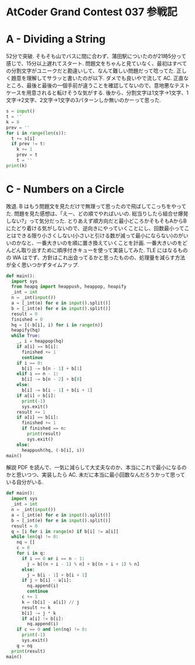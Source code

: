 # AtCoder Grand Contest 037 参戦記

# A - Dividing a String

52分で突破. そもそも山でバスに間に合わず、蒲田駅についたのが21時5分って感じで、15分以上遅れてスタート. 問題文をちゃんと見ていなく、最初はすべての分割文字がユニークだと勘違いして、なんて難しい問題だって唸ってた. 正しく題意を理解してサラッと書いたのが以下. ダメでも良いやで流して AC. 正直なところ、最後と最後の一個手前が違うことを確認してないので、意地悪なテストケースを用意されると転けそうな気がする. 後から、分割文字は1文字→1文字、1文字→2文字、2文字→1文字の3パターンしか無いのかーって思った.

```python
s = input()
t = ''
k = 0
prev = ''
for i in range(len(s)):
  t += s[i]
  if prev != t:
    k += 1
    prev = t
    t = ''
print(k)
```

# C - Numbers on a Circle

敗退. B はもう問題文を見ただけで無理って思ったので飛ばしてこっちをやってた. 問題を見た感想は、「えー、どの順でやればいいの. 総当りしたら組合せ爆発しない?」って気分だった. とりあえず順方向だと最小どころかそもそもAからBにたどり着ける気がしないので、逆向きにやっていくことにし、回数最小ってことはできる限り小さくしない(小さいと引ける数が減って最小にならない)のがいいのかなと、一番大きいのを順に置き換えていくことを計画. 一番大きいのをどんどん取り出すために順序付きキューを使って実装してみた. TLE にはなるものの WA はでず、方針はこれ出会ってるかと思ったものの、処理量を減らす方法が全く思いつかずタイムアップ.

```python
def main():
  import sys
  from heapq import heappush, heappop, heapify
  _int = int
  n = _int(input())
  a = [_int(e) for e in input().split()]
  b = [_int(e) for e in input().split()]
  result = 0
  finished = 0
  hq = [(-b[i], i) for i in range(n)]
  heapify(hq)
  while True:
    _, i = heappop(hq)
    if a[i] == b[i]:
      finished += 1
      continue
    if i == 0:
      b[i] -= b[n - 1] + b[1]
    elif i == n - 1:
      b[i] -= b[n - 2] + b[0]
    else:
      b[i] -= b[i - 1] + b[i + 1]
    if a[i] > b[i]:
      print(-1)
      sys.exit()
    result += 1
    if a[i] == b[i]:
      finished += 1
      if finished == n:
        print(result)
        sys.exit()
    else:
      heappush(hq, (-b[i], i))
main()
```

解説 PDF を読んで、一気に減らして大丈夫なのか、本当にこれで最小になるのかと思いつつ、実装したら AC. 未だに本当に最小回数なんだろうかって思っている自分がいる.

```python
def main():
  import sys
  _int = int
  n = _int(input())
  a = [_int(e) for e in input().split()]
  b = [_int(e) for e in input().split()]
  result = 0
  q = [i for i in range(n) if b[i] != a[i]]
  while len(q) != 0:
    nq = []
    c = 0
    for i in q:
      if i == 0 or i == n - 1:
        j = b[(n + i - 1) % n] + b[(n + i + 1) % n]
      else:
        j = b[i - 1] + b[i + 1]
      if j > b[i] - a[i]:
        nq.append(i)
        continue
      c += 1
      k = (b[i] - a[i]) // j
      result += k
      b[i] -= j * k
      if a[i] != b[i]:
        nq.append(i)
    if c == 0 and len(nq) != 0:
      print(-1)
      sys.exit()
    q = nq
  print(result)
main()
```
